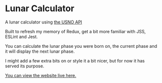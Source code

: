# Lunar Calculator

A lunar calculator using [the USNO API](https://aa.usno.navy.mil/data/docs/api.php)

Built to refresh my memory of Redux, get a bit more familiar with JSS, ESLint and
 Jest.

You can calculate the lunar phase you were born on, the current phase and it will
display the next lunar phase.

I might add a few extra bits on or style it a bit nicer, but for now it has served
its purpose.

[You can view the website live here.](https://lunar.malicoxon.co.uk/)